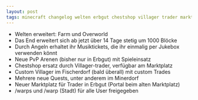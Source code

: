 ```yaml
---
layout: post
tags: minecraft changelog welten erbgut chestshop villager trader marktplatz warps
---
```


- Welten erweitert: Farm und Overworld
- Das End erweitert sich ab jetzt über 14 Tage stetig um 1000 Blöcke
- Durch Angeln erhaltet ihr Musiktickets, die ihr einmalig per Jukebox verwenden könnt
- Neue PvP Arenen (bisher nur in Erbgut) mit Spieleinsatz
- Chestshop ersatz durch Villager-trader, verfügbar am Marktplatz
- Custom Villager im Fischerdorf (bald überall) mit custom Trades
- Mehrere neue Quests, unter anderem im Minerdorf
- Neuer Marktplatz für Trader in Erbgut (Portal beim alten Marktplatz)
- /warps und /warp (Stadt) für alle User freigegeben
